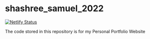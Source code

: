 # shashree_samuel_2022

[![Netlify Status](https://api.netlify.com/api/v1/badges/2b744035-dc16-4739-874a-ddd8040f6c22/deploy-status)](https://app.netlify.com/sites/shashreesamuel/deploys)

The code stored in this repository is for my Personal Portfolio Website
